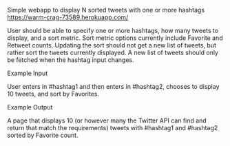 Simple webapp to display N sorted tweets with one or more hashtags
https://warm-crag-73589.herokuapp.com/

User should be able to specify one or more hashtags, how many tweets to display, and a sort metric. Sort metric options currently include Favorite and Retweet counts. Updating the sort should not get a new list of tweets, but rather sort the tweets currently displayed. A new list of tweets should only be fetched when the hashtag input changes.

Example Input

User enters in #hashtag1 and then enters in #hashtag2, chooses to display 10 tweets, and sort by Favorites.

Example Output

A page that displays 10 (or however many the Twitter API can find and return that match the requirements) tweets with #hashtag1 and #hashtag2 sorted by Favorite count.